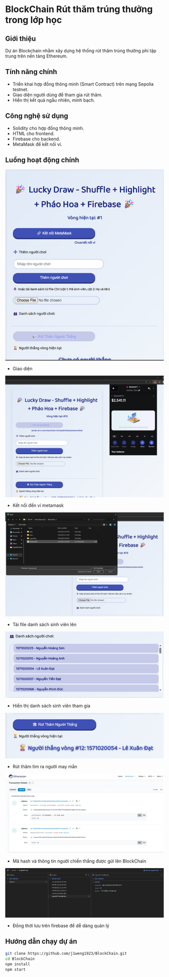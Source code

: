 # BlockChain Rút thăm trúng thưởng trong lớp học

## Giới thiệu
Dự án Blockchain nhằm xây dựng hệ thống rút thăm trúng thưởng phi tập trung trên nền tảng Ethereum.

## Tính năng chính
- Triển khai hợp đồng thông minh (Smart Contract) trên mạng Sepolia testnet.
- Giao diện người dùng để tham gia rút thăm.
- Hiển thị kết quả ngẫu nhiên, minh bạch.

## Công nghệ sử dụng
- Solidity cho hợp đồng thông minh.
- HTML cho frontend.
- Firebase cho backend.
- MetaMask để kết nối ví.

## Luồng hoạt động chính

![Hợp Đồng Thông Minh](images/Picture1.png)

- Giao diện

![Kết nối đến ví metamask](images/Picture2.png)

- Kết nối đến ví metamask

![Tải file danh sách sinh viên lên](images/Picture3.png)

- Tải file danh sách sinh viên lên

![Hiển thị danh sách sinh viên tham gia](images/Picture4.png)

- Hiển thị danh sách sinh viên tham gia

![Rút thăm tìm ra người may mắn](images/Picture5.png)

- Rút thăm tìm ra người may mắn

![Mã hash và thông tin người chiến thắng được gửi lên BlockChain](images/Picture6.png)

- Mã hash và thông tin người chiến thắng được gửi lên BlockChain

![Đồng thời lưu trên firebase để dễ dàng quản lý](images/Picture7.png)

- Đồng thời lưu trên firebase để dễ dàng quản lý

## Hướng dẫn chạy dự án

```bash
git clone https://github.com/j1weng1923/BlockChain.git
cd BlockChain
npm install
npm start
